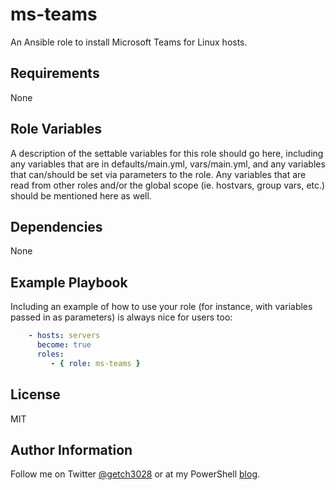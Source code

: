 ms-teams
========

An Ansible role to install Microsoft Teams for Linux hosts. 

Requirements
------------

None

Role Variables
--------------

A description of the settable variables for this role should go here, including
any variables that are in defaults/main.yml, vars/main.yml, and any variables
that can/should be set via parameters to the role. Any variables that are read
from other roles and/or the global scope (ie. hostvars, group vars, etc.) should
be mentioned here as well.

Dependencies
------------

None

Example Playbook
----------------

Including an example of how to use your role (for instance, with variables
passed in as parameters) is always nice for users too:

``` yaml
    - hosts: servers
      become: true
      roles:
         - { role: ms-teams }
```

License
-------

MIT

Author Information
------------------

Follow me on Twitter [@getch3028](https://twitter.com/getch3028) or at my PowerShell [blog](https://powershell.getchell.org).

